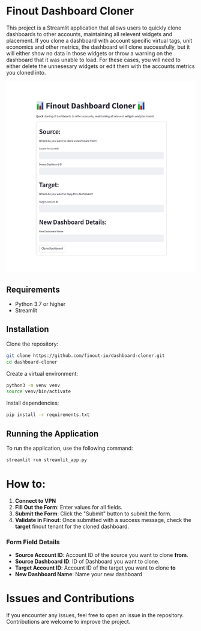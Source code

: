# Finout Dashboard Cloner

   This project is a Streamlit application that allows users to quickly clone dashboards to other accounts, maintaining all relevent widgets and placement. If you clone a dashboard with account specific virtual tags, unit economics and other metrics, the dashboard will clone successfully, but it will either show no data in those widgets or throw a warning on the dashboard that it was unable to load. For these cases, you will need to either delete the unnesesary widgets or edit them with the accounts metrics you cloned into.

   ![Alt text](assets/cloner.png "1")

## Requirements

- Python 3.7 or higher
- Streamlit

## Installation

Clone the repository:
   ```sh
   git clone https://github.com/finout-io/dashboard-cloner.git
   cd dashboard-cloner
   ```

Create a virtual environment:
   ```sh
   python3 -m venv venv
   source venv/bin/activate
   ```
Install dependencies:
   ```sh
   pip install -r requirements.txt
   ```

## Running the Application

To run the application, use the following command:

   ```sh
   streamlit run streamlit_app.py
   ```

# How to:
1. **Connect to VPN**
2. **Fill Out the Form**: Enter values for all fields.
3. **Submit the Form**: Click the "Submit" button to submit the form.
4. **Validate in Finout**: Once submitted with a success message, check the **target** finout tenant for the cloned dashboard.

### Form Field Details
- **Source Account ID**: Account ID of the source you want to clone **from**.
- **Source Dashboard ID**: ID of Dashboard you want to clone.
- **Target Account ID**: Account ID of the target you want to clone **to**
- **New Dashboard Name**: Name your new dashboard

# Issues and Contributions

If you encounter any issues, feel free to open an issue in the repository. Contributions are welcome to improve the project.

